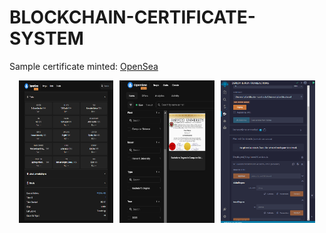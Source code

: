# BLOCKCHAIN-CERTIFICATE-SYSTEM

Sample certificate minted: [OpenSea](https://testnets.opensea.io/assets/mumbai/0xfcab279edc2dc8bb688ff2e33fe573cb15a13027/1)

<p align="center" style="display: flex; justify-content: center;">
  <img src="https://github.com/saranv01/BLOCKCHAIN-CERTIFICATE-SYSTEM/blob/main/images/metadata.png" alt="Metadata" style="width: 30%; margin-right: 10px;" />
  <img src="https://github.com/saranv01/BLOCKCHAIN-CERTIFICATE-SYSTEM/blob/main/images/Sample%20Certificate.png" alt="Sample Certificate" style="width: 30%; margin-right: 10px;" />
  <img src="https://github.com/saranv01/BLOCKCHAIN-CERTIFICATE-SYSTEM/blob/main/images/Remix%20IDE.png" alt="Remix IDE" style="width: 30%;" />
</p>
